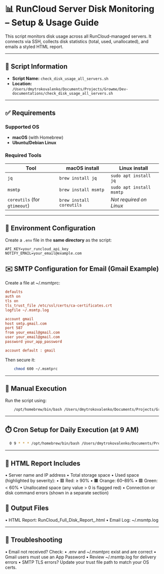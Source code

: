 # 📊 RunCloud Server Disk Monitoring – Setup & Usage Guide

This script monitors disk usage across all RunCloud-managed servers. It connects via SSH, collects disk statistics (total, used, unallocated), and emails a styled HTML report.

---

## 📁 Script Information

- **Script Name:** `check_disk_usage_all_servers.sh`
- **Location:**  
  `/Users/dmytrokovalenko/Documents/Projects/Growme/Dev-documentations/check_disk_usage_all_servers.sh`

---

## ✅ Requirements

### Supported OS

- **macOS** (with Homebrew)
- **Ubuntu/Debian Linux**

### Required Tools

| Tool      | macOS install                        | Linux install                          |
|-----------|--------------------------------------|----------------------------------------|
| `jq`      | `brew install jq`                    | `sudo apt install jq`                  |
| `msmtp`   | `brew install msmtp`                 | `sudo apt install msmtp`               |
| `coreutils` (for `gtimeout`) | `brew install coreutils` | _Not required on Linux_               |

---

## 🔐 Environment Configuration

Create a `.env` file in the **same directory** as the script:

```env
API_KEY=your_runcloud_api_key
NOTIFY_EMAIL=your_email@example.com
```

## ✉️ SMTP Configuration for Email (Gmail Example)
Create a file at ~/.msmtprc:

```ini
defaults
auth on
tls on
tls_trust_file /etc/ssl/certs/ca-certificates.crt
logfile ~/.msmtp.log

account gmail
host smtp.gmail.com
port 587
from your_email@gmail.com
user your_email@gmail.com
password your_app_password

account default : gmail
```

Then secure it:

```bash 
    chmod 600 ~/.msmtprc
```
---
## 🧪 Manual Execution

Run the script using:

```bash 
    /opt/homebrew/bin/bash /Users/dmytrokovalenko/Documents/Projects/Growme/Dev-documentations/check_disk_usage_all_servers.sh
```
---
## ⏱️ Cron Setup for Daily Execution (at 9 AM)
```bash
  0 9 * * * /opt/homebrew/bin/bash /Users/dmytrokovalenko/Documents/Projects/Growme/Dev-documentations/check_disk_usage_all_servers.sh > /dev/null 2>&1
```
---
## 📧 HTML Report Includes
•	Server name and IP address
•	Total storage space
•	Used space (highlighted by severity):
•	🟥 Red: ≥ 90%
•	🟧 Orange: 60–89%
•	🟩 Green: < 60%
•	Unallocated space (any value > 0 is flagged red)
•	Connection or disk command errors (shown in a separate section)

## 📂 Output Files
•	HTML Report:
RunCloud_Full_Disk_Report_<YYYY-MM-DD>.html
•	Email Log:
~/.msmtp.log

---

## 🧰 Troubleshooting
•	Email not received? Check:
•	.env and ~/.msmtprc exist and are correct
•	Gmail users must use an App Password
•	Review ~/.msmtp.log for delivery errors
•	SMTP TLS errors? Update your trust file path to match your OS certs.